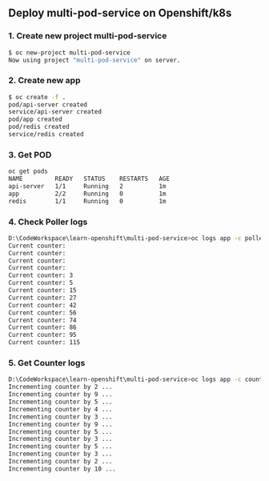 ## Deploy multi-pod-service  on Openshift/k8s

### 1. Create new project multi-pod-service
```bash
$ oc new-project multi-pod-service
Now using project "multi-pod-service" on server.
```

### 2. Create new app
```bash
$ oc create -f .
pod/api-server created
service/api-server created
pod/app created
pod/redis created
service/redis created
```

### 3. Get POD
```bash
oc get pods
NAME         READY   STATUS    RESTARTS   AGE
api-server   1/1     Running   2          1m
app          2/2     Running   0          1m
redis        1/1     Running   0          1m
```
### 4. Check Poller logs
```bash
D:\CodeWorkspace\learn-openshift\multi-pod-service>oc logs app -c poller
Current counter:
Current counter:
Current counter:
Current counter:
Current counter: 3
Current counter: 5
Current counter: 15
Current counter: 27
Current counter: 42
Current counter: 56
Current counter: 74
Current counter: 86
Current counter: 95
Current counter: 115
```

### 5. Get Counter logs
```bash
D:\CodeWorkspace\learn-openshift\multi-pod-service>oc logs app -c counter
Incrementing counter by 2 ...
Incrementing counter by 9 ...
Incrementing counter by 5 ...
Incrementing counter by 4 ...
Incrementing counter by 3 ...
Incrementing counter by 9 ...
Incrementing counter by 5 ...
Incrementing counter by 3 ...
Incrementing counter by 5 ...
Incrementing counter by 3 ...
Incrementing counter by 2 ...
Incrementing counter by 10 ...
```
